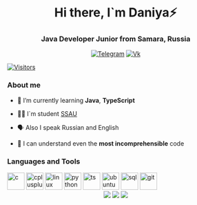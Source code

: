 <div id="header" align="center">
  <h1>Hi there, I`m Daniya⚡</h1>
  <h3>Java Developer Junior from Samara, Russia</h3>
</div>
<div id="social" align="center">
<a href="https://t.me/dny_esr">
  <img src="https://img.shields.io/badge/Telegram-blue?style=for-the-badge&logo=telegram&logoColor=white" alt="Telegram"/></a>

  <a href="https://vk.com/tbv_me">
  <img src="https://img.shields.io/badge/Vk-blue?style=for-the-badge&logo=vk&logoColor=white" alt="Vk"/></a>
  
  </div>

[![Visitors](https://visitor-badge.glitch.me/badge?page_id=d7anSeR)](https://github.com/d7anSeR/d7anSeR)

### About me
- 🌱 I’m currently learning **Java**, **TypeScript**

- 👩‍🎓 I`m student [SSAU](https://ssau.ru)
  
- 🗣️ Also I speak Russian and English

- :ghost: I can understand even the **most incomprehensible** code

### Languages and Tools
<div class="tools-lang">
<img src="https://cdn.jsdelivr.net/gh/devicons/devicon@latest/icons/c/c-original.svg" title="c" width="40" heigth="40"/>
          
<img src="https://cdn.jsdelivr.net/gh/devicons/devicon@latest/icons/cplusplus/cplusplus-original.svg" title="cplusplus" width="40" heigth="40"/>
<img src="https://cdn.jsdelivr.net/gh/devicons/devicon@latest/icons/linux/linux-original.svg" title="linux" width="40" heigth="40"/>
<img src="https://cdn.jsdelivr.net/gh/devicons/devicon@latest/icons/python/python-original.svg" title="python" width="40" heigth="40"/>
<img src="https://cdn.jsdelivr.net/gh/devicons/devicon@latest/icons/typescript/typescript-original.svg" title="ts" width="40" heigth="40"/>
<img src="https://cdn.jsdelivr.net/gh/devicons/devicon@latest/icons/ubuntu/ubuntu-original.svg" title="ubuntu" width="40" heigth="40"/>
<img src="https://cdn.jsdelivr.net/gh/devicons/devicon@latest/icons/postgresql/postgresql-original-wordmark.svg" title="sql" width="40" heigth="40"/>
<img src="https://cdn.jsdelivr.net/gh/devicons/devicon@latest/icons/github/github-original.svg" title="git" width="40" heigth="40"/>
</div>
<div id="stat" align="center">
  <img src="http://github-profile-summary-cards.vercel.app/api/cards/profile-details?username=d7anSeR&theme=default">
  <img src="http://github-profile-summary-cards.vercel.app/api/cards/most-commit-language?username=d7anSeR&theme=default">
  <img src="http://github-profile-summary-cards.vercel.app/api/cards/stats?username=d7anSeR&theme=default">
</div>
          
          
          
          
          
          
          
</div>
